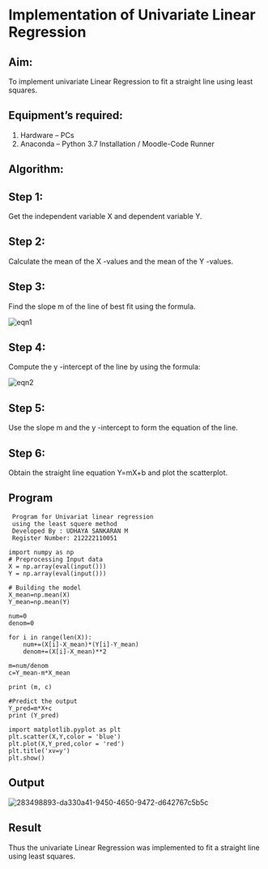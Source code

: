 # Implementation of Univariate Linear Regression
## Aim:
To implement univariate Linear Regression to fit a straight line using least squares.
## Equipment’s required:
1.	Hardware – PCs
2.	Anaconda – Python 3.7 Installation / Moodle-Code Runner
## Algorithm:
## Step 1:
Get the independent variable X and dependent variable Y.

## Step 2:
Calculate the mean of the X -values and the mean of the Y -values.

## Step 3:
Find the slope m of the line of best fit using the formula.

![eqn1](./eq1.jpg)

## Step 4:
Compute the y -intercept of the line by using the formula:

![eqn2](./eq2.jpg)  

## Step 5:
Use the slope m and the y -intercept to form the equation of the line.

## Step 6:
Obtain the straight line equation Y=mX+b and plot the scatterplot.

## Program
```
 Program for Univariat linear regression
 using the least squere method
 Developed By : UDHAYA SANKARAN M
 Register Number: 212222110051

import numpy as np
# Preprocessing Input data
X = np.array(eval(input()))
Y = np.array(eval(input()))

# Building the model 
X_mean=np.mean(X)
Y_mean=np.mean(Y)

num=0
denom=0

for i in range(len(X)):
    num+=(X[i]-X_mean)*(Y[i]-Y_mean)
    denom+=(X[i]-X_mean)**2

m=num/denom
c=Y_mean-m*X_mean

print (m, c)

#Predict the output
Y_pred=m*X+c
print (Y_pred)

import matplotlib.pyplot as plt
plt.scatter(X,Y,color = 'blue')
plt.plot(X,Y_pred,color = 'red')
plt.title('xv=y')
plt.show()

```
## Output
![283498893-da330a41-9450-4650-9472-d642767c5b5c](https://github.com/Sudharsanram/Univariate-Linear-Regression/assets/119393980/4eb18e0d-4dda-4aff-b0f0-a94ccddca7fd)


## Result
Thus the univariate Linear Regression was implemented to fit a straight line using least squares.
